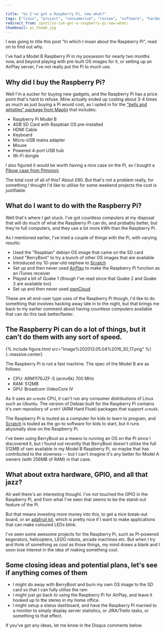 ```yaml
---

title: "So I've got a Raspberry Pi, now what?"
tags: ["linux", "project", "consumerism", "review", "software", "hardware", "raspberry pi"]
redirect_from: /post/so-ive-got-a-raspberry-pi-now-what/
thumbnail: pi_thumb.jpg
---
```

I was going to title this post "In which I moan about the Raspberry Pi", read on to find out why.

I've had a Model B Raspberry Pi in my possesion for nearly two months now, and beyond playing with pre-built OS images for it, or setting up an AirPlay server, I've not really put the Pi to much use.

<!-- more -->

## Why did I buy the Raspberry Pi?
Well I'm a sucker for buying new gadgets, and the Raspberry Pi has a price point that's hard to refuse. Mine actually ended up costing about 3-4 times as much as just buying a Pi would cost, as I opted in for the ["bells and whistles" package from Maplin](http://maplin.co.uk/raspberry-piandreg-board-and-starter-kit-652805) that includes:

- Raspberry Pi Model B
- 4GB SD Card with Raspbian OS pre-installed
- HDMI Cable
- Keyboard
- Micro-USB mains adapter
- Mouse
- Powered 4-port USB hub
- Wi-Fi dongle

I also figured it would be worth having a nice case on the Pi, so I bought a [Pibow case from Pimoroni](http://shop.pimoroni.com/products/pibow).

The total cost of all of this? About £80. But that's not a problem really, for something I thought I'd like to utilise for some weekend projects the cost is justifiable.

## What do I want to do with the Raspberry Pi?
Well that's where I get stuck. I've got countless computers at my disposal that will do much of what the Raspberry Pi can do, and probably better, but they're full computers, and they use a lot more kWh than the Raspberry Pi.

As I mentioned earlier, I've tried a couple of things with the Pi, with varying results:

- Used the "Raspbian" debian OS image that came on the SD card
- Used "BerryBoot" to try a bunch of other OS images that are available
- Introduced my 10-year-old nephew to [Scratch](http://scratch.mit.edu/)
- Set up and then never used [AirPlay](http://lifehacker.com/5978594/turn-a-raspberry-pi-into-an-airplay-receiver-for-streaming-music-in-your-living-room) to make the Raspberry Pi function as an iTunes receiver
- Played a bit of Quake 1 (though I've read since that Quake 2 and Quake 3 are available too)
- Set up and then never used [ownCloud](http://owncloud.org/)

These are all end-user type uses of the Raspberry Pi though, I'd like to do something that involves hacking away late in to the night, but that brings me back to my earlier comment about having countless computers available that can do this task better/faster.

## The Raspberry Pi can do a lot of things, but it can't do them with any sort of speed.

{% include figure.html src="Image%202013.05.04%2016_30_17.png" %}{:.massive.center}

The Raspberry Pi is not a fast machine. The spec of the Model B are as follows:
- CPU: ARM1176JZF-S (armv6k) 700 MHz
- RAM: 512MB
- GPU: Broadcom VideoCore IV

As it uses an `armv6k` CPU, it can't run any consumer distributions of Linux such as Ubuntu. The version of Debian built for the Raspberry Pi contains it's own repository of `armhf` (ARM Hard Float) packages that support `armv6k`.

The Raspberry Pi is touted as a computer for kids to learn to program, and [Scratch](http://scratch.mit.edu) is touted as the go-to software for kids to start, but it runs abysmally slow on the Raspberry Pi.

I've been using BerryBoot as a means to running an OS on the Pi since I discovered it, but I found out recently that BerryBoot doesn't utilise the full 512MB of ram available in my Model B Raspberry Pi, so maybe that has contributed to the slowness -- but I can't imagine it's any better for Model A owners (with 256MB of RAM) in that case.

## What about extra hardware, GPIO, and all that jazz?
Ah well there's an interesting thought. I've not touched the GPIO in the Raspberry Pi, and from what I've seen that seems to be the stand-out feature of the Pi.

But that means investing more money into this, to get a nice break-out board, or an [adafruit kit](http://www.adafruit.com/category/105), which is pretty nice if I want to make applications that can make coloured LEDs blink.

I've seen some awesome projects for the Raspberry Pi, such as Pi-powered kegerators, helicopters, LEGO robots, arcade machines etc. But when I try and think of something as cool as those things, my mind draws a blank and I soon lose interest in the idea of making something cool.

## Some closing ideas and potential plans, let's see if anything comes of them
- I might do away with BerryBoot and burn my own OS image to the SD card so that I can fully utilise the ram
- I might just go back to using the Raspberry Pi for AirPlay, and leave it hooked up to the stereo in my home office.
- I might setup a status dashboard, and have the Raspberry Pi married to a monitor to simply display server statistics, or JIRA/Trello tasks, or something to that effect.

If you've got any ideas, let me know in the Disqus comments below.
